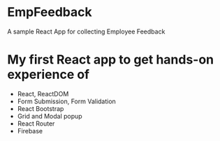 # EmpFeedback
A sample React App for collecting Employee Feedback

# My first React app to get hands-on experience of 
 - React, ReactDOM
 - Form Submission, Form Validation
 - React Bootstrap
 - Grid and Modal popup
 - React Router
 - Firebase
